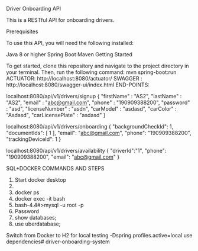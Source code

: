 Driver Onboarding API

This is a RESTful API for onboarding drivers.

Prerequisites

To use this API, you will need the following installed:

Java 8 or higher
Spring Boot
Maven
Getting Started

To get started, clone this repository and navigate to the project directory in your terminal. Then, run the following command:
mvn spring-boot:run
ACTUATOR: http://localhost:8080/actuator/
SWAGGER : http://localhost:8080/swagger-ui/index.html
END-POINTS:

localhost:8080/api/v1/drivers/signup
{
"firstName" : "AS2",
"lastName" : "AS2",
"email" : "abc@gmail.com",
"phone" : "190909388200",
"password" : "asd",
"licenseNumber" : "asdn",
"carModel" : "asdasd",
"carColor" : "Asdasd",
"carLicensePlate" : "asdasd"
}

localhost:8080/api/v1/drivers/onboarding
{
"backgroundCheckId": 1,
"documentIds": [
1
],
"email": "abc@gmail.com",
"phone": "190909388200",
"trackingDeviceId": 1
}

localhost:8080/api/v1/drivers/availability
{
"driverId":"1",
"phone": "190909388200",
"email": "abc@gmail.com"
}


SQL+DOCKER COMMANDS AND STEPS
1. Start docker desktop
2. 
3. docker ps
4. docker exec -it <CONTAINER ID> bash
5. bash-4.4#>mysql -u root -p
6. Password
7. show databases;
8. use uberdatabase;

Switch from Docker to H2 for local testing
-Dspring.profiles.active=local
use <!-- Spring Data JPA using H2 --> dependencies# driver-onboarding-system
